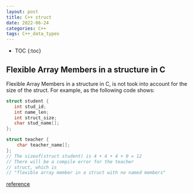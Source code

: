 ```yaml
---
layout: post
title: C++ struct
date: 2022-06-24
categories: C++
tags: C++_data_types
---
```


* TOC
{:toc}

## Flexible Array Members in a structure in C

Flexible Array Members in a structure in C, is not took into account for the size of the struct. For example, as the following code shows:

```c
struct student {
   int stud_id;
   int name_len;
   int struct_size;
   char stud_name[];
};

struct teacher {
    char teacher_name[];
};
// The sizeof(struct student) is 4 + 4 + 4 + 0 = 12
// There will be a compile error for the teacher
// struct, which is 
// "flexible array member in a struct with no named members"
```

[reference](https://www.geeksforgeeks.org/flexible-array-members-structure-c/)
